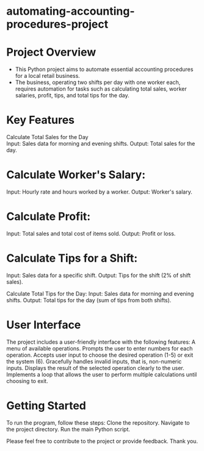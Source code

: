 # automating-accounting-procedures-project

# Project Overview
- This Python project aims to automate essential accounting procedures for a local retail business. 
- The business, operating two shifts per day with one worker each, requires automation for tasks such as calculating total sales, worker salaries, profit, tips, and total tips for the day.

# Key Features
Calculate Total Sales for the Day  
Input: Sales data for morning and evening shifts.
Output: Total sales for the day.

# Calculate Worker's Salary:
Input: Hourly rate and hours worked by a worker.
Output: Worker's salary.

# Calculate Profit:
Input: Total sales and total cost of items sold.
Output: Profit or loss.

# Calculate Tips for a Shift:
Input: Sales data for a specific shift.
Output: Tips for the shift (2% of shift sales).

Calculate Total Tips for the Day:
Input: Sales data for morning and evening shifts.
Output: Total tips for the day (sum of tips from both shifts).

# User Interface
The project includes a user-friendly interface with the following features:
A menu of available operations.
Prompts the user to enter numbers for each operation.
Accepts user input to choose the desired operation (1-5) or exit the system (6).
Gracefully handles invalid inputs, that is, non-numeric inputs.
Displays the result of the selected operation clearly to the user.
Implements a loop that allows the user to perform multiple calculations until choosing to exit.

# Getting Started
To run the program, follow these steps:
Clone the repository.
Navigate to the project directory.
Run the main Python script.

Please feel free to contribute to the project or provide feedback. Thank you.
